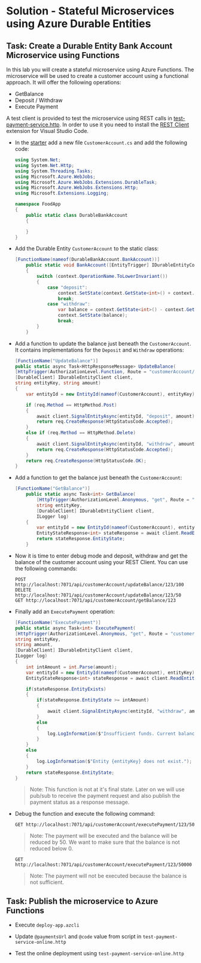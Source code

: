 # Solution - Stateful Microservices using Azure Durable Entities

## Task: Create a Durable Entity Bank Account Microservice using Functions

In this lab you will create a stateful microservice using Azure Functions. The microservice will be used to create a customer account using a functional approach. It will offer the following operations:

- GetBalance
- Deposit / Withdraw
- Execute Payment

A test client is provided to test the microservice using REST calls in [test-payment-service.http](./starter/payment-service/test-payment-service.http). In order to use it you need to install the [REST Client](https://marketplace.visualstudio.com/items?itemName=humao.rest-client) extension for Visual Studio Code.

- In the [starter](./payment-service-func) add a new file `CustomerAccount.cs` and add the following code:

    ```csharp
    using System.Net;
    using System.Net.Http;
    using System.Threading.Tasks;
    using Microsoft.Azure.WebJobs;
    using Microsoft.Azure.WebJobs.Extensions.DurableTask;
    using Microsoft.Azure.WebJobs.Extensions.Http;
    using Microsoft.Extensions.Logging;

    namespace FoodApp
    {
        public static class DurableBankAccount
        {

        }
    }
    ```

- Add the Durable Entity `CustomerAccount` to the static class:

    ```c#
    [FunctionName(nameof(DurableBankAccount.BankAccount))]
        public static void BankAccount([EntityTrigger] IDurableEntityContext context)
        {
            switch (context.OperationName.ToLowerInvariant())
            {
                case "deposit":
                    context.SetState(context.GetState<int>() + context.GetInput<int>());
                    break;
                case "withdraw":
                    var balance = context.GetState<int>() - context.GetInput<int>();
                    context.SetState(balance);
                    break;
            }
        }
    ```

- Add a function to update the balance just beneath the `CustomerAccount`. It contains implementations for the `Deposit` and `Withdraw` operations:

    ```c#
    [FunctionName("UpdateBalance")]
    public static async Task<HttpResponseMessage> UpdateBalance(
    [HttpTrigger(AuthorizationLevel.Function, Route = "customerAccount/updateBalance/{entityKey}/{amount}")] HttpRequestMessage req,
    [DurableClient] IDurableEntityClient client,
    string entityKey, string amount)
    {
        var entityId = new EntityId(nameof(CustomerAccount), entityKey);

        if (req.Method == HttpMethod.Post)
        {
            await client.SignalEntityAsync(entityId, "deposit", amount);
            return req.CreateResponse(HttpStatusCode.Accepted);
        }
        else if (req.Method == HttpMethod.Delete)
        {
            await client.SignalEntityAsync(entityId, "withdraw", amount);
            return req.CreateResponse(HttpStatusCode.Accepted);
        }
        return req.CreateResponse(HttpStatusCode.OK);
    }
    ```

- Add a function to get the balance just beneath the `CustomerAccount`:

    ```c#
    [FunctionName("GetBalance")]
        public static async Task<int> GetBalance(
            [HttpTrigger(AuthorizationLevel.Anonymous, "get", Route = "customerAccount/getBalance/{entityKey}")] HttpRequestMessage req,
            string entityKey,
            [DurableClient] IDurableEntityClient client,
            ILogger log)
        {
            var entityId = new EntityId(nameof(CustomerAccount), entityKey);
            EntityStateResponse<int> stateResponse = await client.ReadEntityStateAsync<int>(entityId);
            return stateResponse.EntityState;
        }
    ```    

- Now it is time to enter debug mode and deposit, withdraw and get the balance of the customer account using your REST Client. You can use the following commands:

    ```http
    POST http://localhost:7071/api/customerAccount/updateBalance/123/100
    DELETE http://localhost:7071/api/customerAccount/updateBalance/123/50
    GET http://localhost:7071/api/customerAccount/getBalance/123
    ```

- Finally add an `ExecutePayment` operation:

    ```c#
    [FunctionName("ExecutePayment")]
    public static async Task<int> ExecutePayment(
    [HttpTrigger(AuthorizationLevel.Anonymous, "get", Route = "customerAccount/executePayment/{entityKey}/{amount}")] HttpRequestMessage req,
    string entityKey,
    string amount,
    [DurableClient] IDurableEntityClient client,
    ILogger log)
    {
        int intAmount = int.Parse(amount);
        var entityId = new EntityId(nameof(CustomerAccount), entityKey);
        EntityStateResponse<int> stateResponse = await client.ReadEntityStateAsync<int>(entityId);

        if(stateResponse.EntityExists)
        {
            if(stateResponse.EntityState >= intAmount)
            {
                await client.SignalEntityAsync(entityId, "withdraw", amount);
            }
            else
            {
                log.LogInformation($"Insufficient funds. Current balance: {stateResponse.EntityState}");
            }
        }
        else
        {
            log.LogInformation($"Entity {entityKey} does not exist.");
        }
        return stateResponse.EntityState;
    }
    ```   

    >Note: This function is not at it's final state. Later on we will use pub/sub to receive the payment request and also publish the payment status as a response message.

- Debug the function and execute the following command:

    ```http
    GET http://localhost:7071/api/customerAccount/executePayment/123/50
    ```

    >Note: The payment will be executed and the balance will be reduced by 50. We want to make sure that the balance is not reduced below 0.

    ```http
    GET http://localhost:7071/api/customerAccount/executePayment/123/50000
    ```

    >Note: The payment will not be executed because the balance is not sufficient. 

## Task: Publish the microservice to Azure Functions

- Execute `deploy-app.azcli`

- Update `@paymentsUrl` and `@code` value from script in `test-payment-service-online.http`

- Test the online deployment using `test-payment-service-online.http`